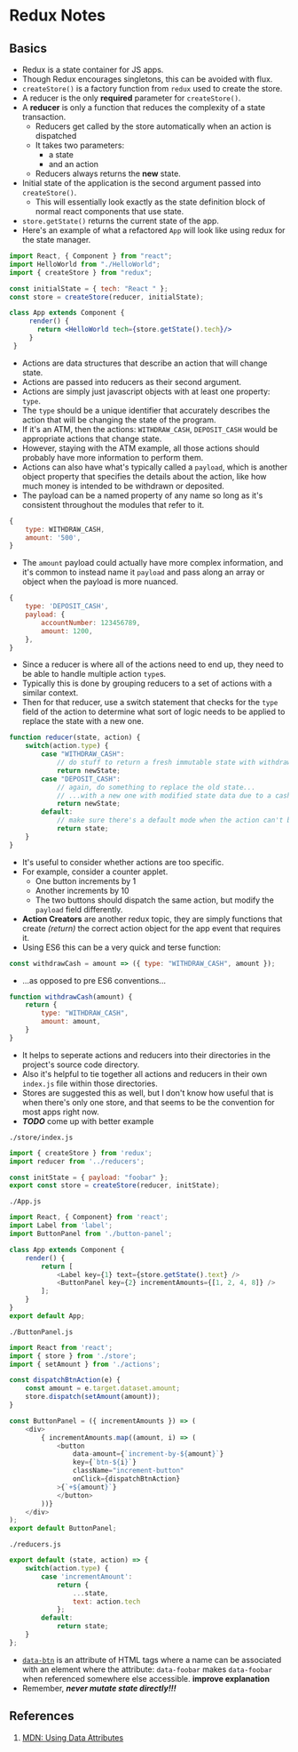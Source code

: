 Redux Notes
===========

Basics
------

* Redux is a state container for JS apps.
* Though Redux encourages singletons, this can be avoided with flux.
* `createStore()` is a factory function from `redux` used to create the store.
* A reducer is the only **required** parameter for `createStore()`.
* A **reducer** is only a function that reduces the complexity of a state transaction.
    * Reducers get called by the store automatically when an action is dispatched
    * It takes two parameters:
        * a state
        * and an action
    * Reducers always returns the **new** state.
* Initial state of the application is the second argument passed into `createStore()`.
    * This will essentially look exactly as the state definition block of normal react components that use state.
* `store.getState()` returns the current state of the app.
* Here's an example of what a refactored `App` will look like using redux for the state manager.

```jsx
import React, { Component } from "react";
import HelloWorld from "./HelloWorld";
import { createStore } from "redux";  

const initialState = { tech: "React " };
const store = createStore(reducer, initialState);  

class App extends Component {
     render() {
       return <HelloWorld tech={store.getState().tech}/>
     }
 }
```

* Actions are data structures that describe an action that will change state.
* Actions are passed into reducers as their second argument.
* Actions are simply just javascript objects with at least one property: `type`.
* The `type` should be a unique identifier that accurately describes the action that will be changing the state of the program.
* If it's an ATM, then the actions: `WITHDRAW_CASH`, `DEPOSIT_CASH` would be appropriate actions that change state.
* However, staying with the ATM example, all those actions should probably have more information to perform them.
* Actions can also have what's typically called a `payload`, which is another object property that specifies the details about the action, like how much money is intended to be withdrawn or deposited.
* The payload can be a named property of any name so long as it's consistent throughout the modules that refer to it.
```js
{
    type: WITHDRAW_CASH,
    amount: '500',
}
```
* The `amount` payload could actually have more complex information, and it's common to instead name it `payload` and pass along an array or object when the payload is more nuanced.
```js
{
    type: 'DEPOSIT_CASH',
    payload: {
        accountNumber: 123456789,
        amount: 1200,
    },
}
```
* Since a reducer is where all of the actions need to end up, they need to be able to handle multiple action `type`s.
* Typically this is done by grouping reducers to a set of actions with a similar context.
* Then for that reducer, use a switch statement that checks for the `type` field of the action to determine what sort of logic needs to be applied to replace the state with a new one.

```js
function reducer(state, action) {
    switch(action.type) {
        case "WITHDRAW_CASH":
            // do stuff to return a fresh immutable state with withdrawn cash
            return newState;
        case "DEPOSIT_CASH":
            // again, do something to replace the old state...
            // ...with a new one with modified state data due to a cash deposit
            return newState;
        default:
            // make sure there's a default mode when the action can't be found
            return state;
    }
}
```
* It's useful to consider whether actions are too specific.
* For example, consider a counter applet.
    * One button increments by 1
    * Another increments by 10
    * The two buttons should dispatch the same action, but modify the `payload` field differently.
* **Action Creators** are another redux topic, they are simply functions that create *(return)* the correct action object for the app event that requires it.
* Using ES6 this can be a very quick and terse function:
```js
const withdrawCash = amount => ({ type: "WITHDRAW_CASH", amount });
```
* ...as opposed to pre ES6 conventions...
```js
function withdrawCash(amount) {
    return {
        type: "WITHDRAW_CASH",
        amount: amount,
    }
}
```

* It helps to seperate actions and reducers into their directories in the project's source code directory.
* Also it's helpful to tie together all actions and reducers in their own `index.js` file within those directories.
* Stores are suggested this as well, but I don't know how useful that is when there's only one store, and that seems to be the convention for most apps right now.
* ***TODO*** come up with better example

`./store/index.js`
```js
import { createStore } from 'redux';
import reducer from '../reducers';

const initState = { payload: "foobar" };
export const store = createStore(reducer, initState);
```

`./App.js`
```js
import React, { Component} from 'react';
import Label from 'label';
import ButtonPanel from './button-panel';

class App extends Component {
    render() {
        return [
            <Label key={1} text={store.getState().text} />
            <ButtonPanel key={2} incrementAmounts={[1, 2, 4, 8]} />
        ];
    }
}
export default App;
```

`./ButtonPanel.js`
```js
import React from 'react';
import { store } from './store';
import { setAmount } from './actions';

const dispatchBtnAction(e) {
    const amount = e.target.dataset.amount;
    store.dispatch(setAmount(amount));
}

const ButtonPanel = ({ incrementAmounts }) => (
    <div>
        { incrementAmounts.map((amount, i) => (
            <button
                data-amount={`increment-by-${amount}`}
                key={`btn-${i}`}
                className="increment-button"
                onClick={dispatchBtnAction}
            >{`+${amount}`}
            </button>
        ))}
    </div>
);
export default ButtonPanel;
```

`./reducers.js`
```js
export default (state, action) => {
    switch(action.type) {
        case 'incrementAmount':
            return {
                ...state,
                text: action.tech
            };
        default:
            return state;
    }
};
```

* [`data-btn`][01] is an attribute of HTML tags where a name can be associated with an element where the attribute: `data-foobar` makes `data-foobar` when referenced somewhere else accessible. **improve explanation**
* Remember, ***never mutate state directly!!!***


References
----------
1. [MDN: Using Data Attributes][01]

[01]: https://developer.mozilla.org/en-US/docs/Learn/HTML/Howto/Use_data_attributes "MDN: Using Data Attributes"
